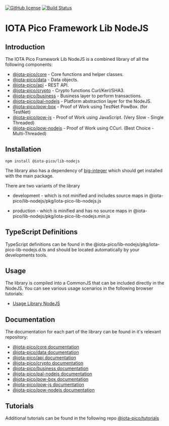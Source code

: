 [![GitHub license](https://img.shields.io/badge/license-MIT-blue.svg)](https://raw.githubusercontent.com/iotaeco/iota-pico-lib-nodejs/master/LICENSE) [![Build Status](https://travis-ci.org/iotaeco/iota-pico-lib-nodejs.svg?branch=master)](https://travis-ci.org/iotaeco/iota-pico-lib-nodejs) 


# IOTA Pico Framework Lib NodeJS

## Introduction

The IOTA Pico Framework Lib NodeJS is a combined library of all the following components:

* [@iota-pico/core](https://github.com/iotaeco/iota-pico-core) - Core functions and helper classes.
* [@iota-pico/data](https://github.com/iotaeco/iota-pico-data) - Data objects.
* [@iota-pico/api](https://github.com/iotaeco/iota-pico-api) - REST API.
* [@iota-pico/crypto](https://github.com/iotaeco/iota-pico-crypto) - Crypto functions Curl/Kerl/SHA3.
* [@iota-pico/business](https://github.com/iotaeco/iota-pico-business) - Business layer to perform transactions.
* [@iota-pico/pal-nodejs](https://github.com/iotaeco/iota-pico-pal-nodejs) - Platform abstraction layer for the NodeJS.
* [@iota-pico/pow-box](https://github.com/iotaeco/iota-pico-pow-box) - Proof of Work using TestNet PowBox. (for TestNet)
* [@iota-pico/pow-js](https://github.com/iotaeco/iota-pico-pow-js) - Proof of Work using JavaScript. (Very Slow - Single Threaded)
* [@iota-pico/pow-nodejs](https://github.com/iotaeco/iota-pico-pow-nodejs) - Proof of Work using CCurl. (Best Choice - Multi-Threaded)

## Installation

```shell
npm install @iota-pico/lib-nodejs
```

The library also has a dependency of [big-integer](https://www.npmjs.com/package/big-integer) which should get installed with the main package.

There are two variants of the library

* development - which is not minified and includes source maps in @iota-pico/lib-nodejs/pkg/iota-pico-lib-nodejs.js

* production - which is minified and has no  source maps in @iota-pico/lib-nodejs/pkg/iota-pico-lib-nodejs.min.js

## TypeScript Definitions

TypeScript definitions can be found in the @iota-pico/lib-nodejs/pkg/iota-pico-lib-nodejs.d.ts and should be located automatically by your developments tools.

## Usage

The library is compiled into a CommonJS that can be included directly in the NodeJS. You can see various usage scenarios in the following browser tutorials:

* [Usage Library NodeJS](https://github.com/iotaeco/iota-pico-tutorials/using-library/nodejs/getNodeInfoNodeJS/README.md)

## Documentation

The documentation for each part of the library can be found in it's relevant repository:

* [@iota-pico/core documentation](https://github.com/iotaeco/iota-pico-core/docs/README.md)
* [@iota-pico/data documentation](https://github.com/iotaeco/iota-pico-data/docs/README.md)
* [@iota-pico/api documentation](https://github.com/iotaeco/iota-pico-api/docs/README.md)
* [@iota-pico/crypto documentation](https://github.com/iotaeco/iota-pico-crypto/docs/README.md)
* [@iota-pico/business documentation](https://github.com/iotaeco/iota-pico-business/docs/README.md)
* [@iota-pico/pal-nodejs documentation](https://github.com/iotaeco/iota-pico-pal-nodejs/docs/README.md)
* [@iota-pico/pow-box documentation](https://github.com/iotaeco/iota-pico-pow-box/docs/README.md)
* [@iota-pico/pow-js documentation](https://github.com/iotaeco/iota-pico-pow-js/docs/README.md)
* [@iota-pico/pow-nodejs documentation](https://github.com/iotaeco/iota-pico-pow-nodejs/docs/README.md)

## Tutorials

Additional tutorials can be found in the following repo [@iota-pico/tutorials](https://github.com/iotaeco/iota-pico-tutorials)

